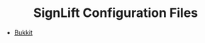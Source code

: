 <h1 style="text-align:center">SignLift Configuration Files</h1>

<ul>
<li><a href="./bukkit/">Bukkit</a></li>
</ul>
